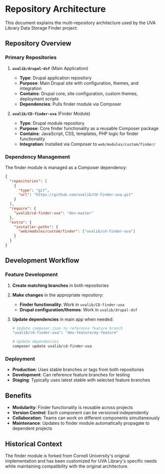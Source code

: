 # Repository Architecture

This document explains the multi-repository architecture used by the UVA Library Data Storage Finder project.

## Repository Overview

### Primary Repositories

1. **`uvalib/drupal-dsf`** (Main Application)
   - **Type**: Drupal application repository
   - **Purpose**: Main Drupal site with configuration, themes, and integration
   - **Contains**: Drupal core, site configuration, custom themes, deployment scripts
   - **Dependencies**: Pulls finder module via Composer

2. **`uvalib/CD-finder-uva`** (Finder Module)
   - **Type**: Drupal module repository
   - **Purpose**: Core finder functionality as a reusable Composer package
   - **Contains**: JavaScript, CSS, templates, PHP logic for finder functionality
   - **Integration**: Installed via Composer to `web/modules/custom/finder/`

### Dependency Management

The finder module is managed as a Composer dependency:

```json
{
  "repositories": [
    {
      "type": "git",
      "url": "https://github.com/uvalib/CD-finder-uva.git"
    }
  ],
  "require": {
    "uvalib/cd-finder-uva": "dev-master"
  },
  "extra": {
    "installer-paths": {
      "web/modules/custom/finder": ["uvalib/cd-finder-uva"]
    }
  }
}
```

## Development Workflow

### Feature Development

1. **Create matching branches** in both repositories
2. **Make changes** in the appropriate repository:
   - **Finder functionality**: Work in `uvalib/CD-finder-uva`
   - **Drupal configuration/themes**: Work in `uvalib/drupal-dsf`
3. **Update dependencies** in main app when needed:

   ```bash
   # Update composer.json to reference feature branch
   "uvalib/cd-finder-uva": "dev-feature/my-feature"
   
   # Update dependencies
   composer update uvalib/cd-finder-uva
   ```

### Deployment

- **Production**: Uses stable branches or tags from both repositories
- **Development**: Can reference feature branches for testing
- **Staging**: Typically uses latest stable with selected feature branches

## Benefits

- **Modularity**: Finder functionality is reusable across projects
- **Version Control**: Each component can be versioned independently
- **Collaboration**: Teams can work on different components simultaneously
- **Maintenance**: Updates to finder module automatically propagate to dependent projects

## Historical Context

The finder module is forked from Cornell University's original implementation and has been customized for UVA Library's specific needs while maintaining compatibility with the original architecture.
